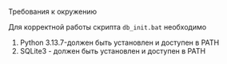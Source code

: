 Требования к окружению

Для корректной работы скрипта `db_init.bat` необходимо

1. Python 3.13.7-должен быть установлен и доступен в PATH
2. SQLite3 - должен быть установлен и доступен в PATH
